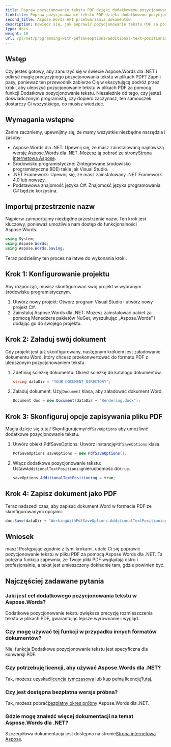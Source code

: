 ```yaml
---
title: Popraw pozycjonowanie tekstu PDF dzięki dodatkowemu pozycjonowaniu tekstu
linktitle: Popraw pozycjonowanie tekstu PDF dzięki dodatkowemu pozycjonowaniu tekstu
second_title: Aspose.Words API przetwarzania dokumentów
description: Dowiedz się, jak poprawić pozycjonowanie tekstu PDF za pomocą Aspose.Words dla .NET w kilku prostych krokach. Popraw wygląd swojego dokumentu.
type: docs
weight: 10
url: /pl/net/programming-with-pdfsaveoptions/additional-text-positioning/
---
```

## Wstęp

Czy jesteś gotowy, aby zanurzyć się w świecie Aspose.Words dla .NET i odkryć magię precyzyjnego pozycjonowania tekstu w plikach PDF? Zapnij pasy, ponieważ ten przewodnik zabierze Cię w ekscytującą podróż przez kroki, aby ulepszyć pozycjonowanie tekstu w plikach PDF za pomocą funkcji Dodatkowe pozycjonowanie tekstu. Niezależnie od tego, czy jesteś doświadczonym programistą, czy dopiero zaczynasz, ten samouczek dostarczy Ci wszystkiego, co musisz wiedzieć.

## Wymagania wstępne

Zanim zaczniemy, upewnijmy się, że mamy wszystkie niezbędne narzędzia i zasoby:

-  Aspose.Words dla .NET: Upewnij się, że masz zainstalowaną najnowszą wersję Aspose.Words dla .NET. Możesz ją pobrać ze strony[Strona internetowa Aspose](https://releases.aspose.com/words/net/).
- Środowisko programistyczne: Zintegrowane środowisko programistyczne (IDE) takie jak Visual Studio.
- .NET Framework: Upewnij się, że masz zainstalowany .NET Framework 4.0 lub nowszy.
- Podstawowa znajomość języka C#: Znajomość języka programowania C# będzie korzystna.

## Importuj przestrzenie nazw

Najpierw zaimportujmy niezbędne przestrzenie nazw. Ten krok jest kluczowy, ponieważ umożliwia nam dostęp do funkcjonalności Aspose.Words.

```csharp
using System;
using Aspose.Words;
using Aspose.Words.Saving;
```

Teraz podzielimy ten proces na łatwe do wykonania kroki.

## Krok 1: Konfigurowanie projektu

Aby rozpocząć, musisz skonfigurować swój projekt w wybranym środowisku programistycznym.

1. Utwórz nowy projekt: Otwórz program Visual Studio i utwórz nowy projekt C#.
2. Zainstaluj Aspose.Words dla .NET: Możesz zainstalować pakiet za pomocą Menedżera pakietów NuGet, wyszukując „Aspose.Words” i dodając go do swojego projektu.

## Krok 2: Załaduj swój dokument

Gdy projekt jest już skonfigurowany, następnym krokiem jest załadowanie dokumentu Word, który chcesz przekonwertować do formatu PDF z ulepszonym pozycjonowaniem tekstu.

1. Zdefiniuj ścieżkę dokumentu: Określ ścieżkę do katalogu dokumentów.
    ```csharp
    string dataDir = "YOUR DOCUMENT DIRECTORY";
    ```
2.  Załaduj dokument: Użyj`Document` klasa, aby załadować dokument Word.
    ```csharp
    Document doc = new Document(dataDir + "Rendering.docx");
    ```

## Krok 3: Skonfiguruj opcje zapisywania pliku PDF

 Magia dzieje się tutaj! Skonfigurujemy`PdfSaveOptions` aby umożliwić dodatkowe pozycjonowanie tekstu.

1.  Utwórz obiekt PdfSaveOptions: Utwórz instancję`PdfSaveOptions` klasa.
    ```csharp
    PdfSaveOptions saveOptions = new PdfSaveOptions();
    ```
2.  Włącz dodatkowe pozycjonowanie tekstu: Ustaw`AdditionalTextPositioning`nieruchomość do`true`.
    ```csharp
    saveOptions.AdditionalTextPositioning = true;
    ```

## Krok 4: Zapisz dokument jako PDF

Teraz nadszedł czas, aby zapisać dokument Word w formacie PDF ze skonfigurowanymi opcjami.

```csharp
doc.Save(dataDir + "WorkingWithPdfSaveOptions.AdditionalTextPositioning.pdf", saveOptions);
```

## Wniosek

masz! Postępując zgodnie z tymi krokami, udało Ci się poprawić pozycjonowanie tekstu w pliku PDF za pomocą Aspose.Words dla .NET. Ta potężna funkcja zapewnia, że Twoje pliki PDF wyglądają ostro i profesjonalnie, a tekst jest umieszczony dokładnie tam, gdzie powinien być.

## Najczęściej zadawane pytania

### Jaki jest cel dodatkowego pozycjonowania tekstu w Aspose.Words?
Dodatkowe pozycjonowanie tekstu zwiększa precyzję rozmieszczenia tekstu w plikach PDF, gwarantując lepsze wyrównanie i wygląd.

### Czy mogę używać tej funkcji w przypadku innych formatów dokumentów?
Nie, funkcja Dodatkowe pozycjonowanie tekstu jest specyficzna dla konwersji PDF.

### Czy potrzebuję licencji, aby używać Aspose.Words dla .NET?
 Tak, możesz uzyskać[licencja tymczasowa](https://purchase.aspose.com/temporary-license/) lub kup pełną licencję[Tutaj](https://purchase.aspose.com/buy).

### Czy jest dostępna bezpłatna wersja próbna?
 Tak, możesz pobrać[bezpłatny okres próbny](https://releases.aspose.com/) Aspose.Words dla .NET.

### Gdzie mogę znaleźć więcej dokumentacji na temat Aspose.Words dla .NET?
 Szczegółowa dokumentacja jest dostępna na stronie[Strona internetowa Aspose](https://reference.aspose.com/words/net/).
